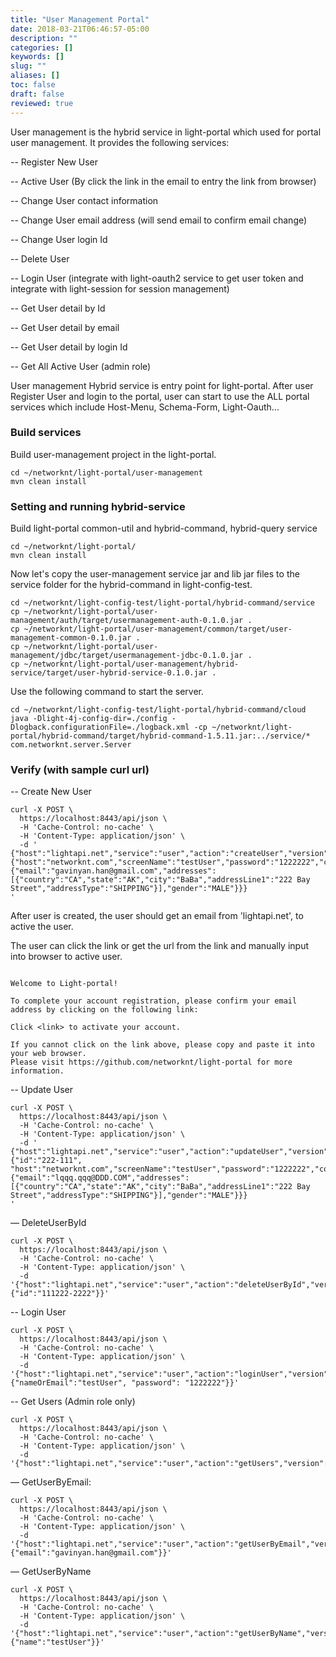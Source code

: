 ```yaml
---
title: "User Management Portal"
date: 2018-03-21T06:46:57-05:00
description: ""
categories: []
keywords: []
slug: ""
aliases: []
toc: false
draft: false
reviewed: true
---
```


User management is the hybrid service in light-portal which used for portal user management. It provides the following services:

-- Register New User

-- Active User (By click the link in the email to entry the link from browser)

-- Change User contact information

-- Change User email address (will send email to confirm email change)

-- Change User login Id

-- Delete User

-- Login User (integrate with light-oauth2 service to get user token and integrate with light-session for session management)

-- Get User detail by Id

-- Get User detail by email

-- Get User detail by login Id

-- Get All Active User (admin role)



User management Hybrid service is entry point for light-portal. After user Register User and login to the portal, user can start to use the ALL portal services which include Host-Menu, Schema-Form, Light-Oauth...




### Build services

Build user-management project in the light-portal.

```
cd ~/networknt/light-portal/user-management
mvn clean install
```


### Setting and running hybrid-service

Build light-portal common-util and hybrid-command, hybrid-query service

```
cd ~/networknt/light-portal/
mvn clean install
```


Now let's copy the user-management service jar and lib jar files to the service folder for the hybrid-command in
light-config-test.

```
cd ~/networknt/light-config-test/light-portal/hybrid-command/service
cp ~/networknt/light-portal/user-management/auth/target/usermanagement-auth-0.1.0.jar .
cp ~/networknt/light-portal/user-management/common/target/user-management-common-0.1.0.jar .
cp ~/networknt/light-portal/user-management/jdbc/target/usermanagement-jdbc-0.1.0.jar .
cp ~/networknt/light-portal/user-management/hybrid-service/target/user-hybrid-service-0.1.0.jar .
``` 

Use the following command to start the server.

```
cd ~/networknt/light-config-test/light-portal/hybrid-command/cloud
java -Dlight-4j-config-dir=./config -Dlogback.configurationFile=./logback.xml -cp ~/networknt/light-portal/hybrid-command/target/hybrid-command-1.5.11.jar:../service/* com.networknt.server.Server
```


### Verify (with sample curl url)

-- Create New User

```
curl -X POST \
  https://localhost:8443/api/json \
  -H 'Cache-Control: no-cache' \
  -H 'Content-Type: application/json' \
  -d ' {"host":"lightapi.net","service":"user","action":"createUser","version":"0.1.0","data":{"host":"networknt.com","screenName":"testUser","password":"1222222","contactData":{"email":"gavinyan.han@gmail.com","addresses":[{"country":"CA","state":"AK","city":"BaBa","addressLine1":"222 Bay Street","addressType":"SHIPPING"}],"gender":"MALE"}}}
'

```

After user is created, the user should get an email from 'lightapi.net', to active the user.

The user can click the link or get the url from the link and manually input into browser to active user.


```

Welcome to Light-portal!

To complete your account registration, please confirm your email address by clicking on the following link:

Click <link> to activate your account.

If you cannot click on the link above, please copy and paste it into your web browser.
Please visit https://github.com/networknt/light-portal for more information.

```


-- Update User

```
curl -X POST \
  https://localhost:8443/api/json \
  -H 'Cache-Control: no-cache' \
  -H 'Content-Type: application/json' \
  -d ' {"host":"lightapi.net","service":"user","action":"updateUser","version":"0.1.0","data":{"id":"222-111", "host":"networknt.com","screenName":"testUser","password":"1222222","contactData":{"email":"lqqq.qqq@DDD.COM","addresses":[{"country":"CA","state":"AK","city":"BaBa","addressLine1":"222 Bay Street","addressType":"SHIPPING"}],"gender":"MALE"}}}
'

```

— DeleteUserById

```
curl -X POST \
  https://localhost:8443/api/json \
  -H 'Cache-Control: no-cache' \
  -H 'Content-Type: application/json' \
  -d '{"host":"lightapi.net","service":"user","action":"deleteUserById","version":"0.1.0","data":{"id":"111222-2222"}}'

```

-- Login User

```
curl -X POST \
  https://localhost:8443/api/json \
  -H 'Cache-Control: no-cache' \
  -H 'Content-Type: application/json' \
  -d '{"host":"lightapi.net","service":"user","action":"loginUser","version":"0.1.0","data":{"nameOrEmail":"testUser", "password": "1222222"}}'
```


-- Get Users (Admin role only)

```
curl -X POST \
  https://localhost:8443/api/json \
  -H 'Cache-Control: no-cache' \
  -H 'Content-Type: application/json' \
  -d '{"host":"lightapi.net","service":"user","action":"getUsers","version":"0.1.0"}'
```



— GetUserByEmail:

```
curl -X POST \
  https://localhost:8443/api/json \
  -H 'Cache-Control: no-cache' \
  -H 'Content-Type: application/json' \
  -d '{"host":"lightapi.net","service":"user","action":"getUserByEmail","version":"0.1.0","data":{"email":"gavinyan.han@gmail.com"}}'
```


— GetUserByName

```
curl -X POST \
  https://localhost:8443/api/json \
  -H 'Cache-Control: no-cache' \
  -H 'Content-Type: application/json' \
  -d '{"host":"lightapi.net","service":"user","action":"getUserByName","version":"0.1.0","data":{"name":"testUser"}}'
```
